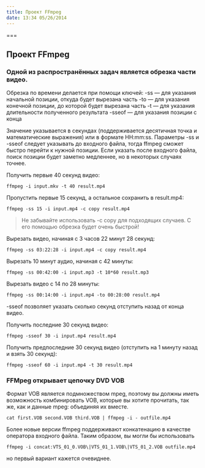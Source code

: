 ```yaml
---
title: Проект FFmpeg
date: 13:34 05/26/2014 
---
```


===

## Проект FFmpeg

### Одной из распространённых задач является обрезка части видео.

Обрезка по времени делается при помощи ключей:
  -ss — для указания начальной позиции, откуда будет вырезана часть
  -to — для указания конечной позиции, до которой будет вырезана часть
  -t — для указания длительности полученного результата
  -sseof — для указания позиции с конца

Значение указывается в секундах (поддерживается десятичная точка и математические выражения) или в формате HH:​mm:ss.
Параметры -ss и -sseof следует указывать до входного файла, тогда ffmpeg сможет быстро перейти к нужной позиции. Если указать после входного файла, поиск позиции будет заметно медленнее, но в некоторых случаях точнее.

Получить первые 40 секунд видео:
```
ffmpeg -i input.mkv -t 40 result.mp4
```
Пропустить первые 15 секунд, а остальное сохранить в result.mp4:
```
ffmpeg -ss 15 -i input.mp4 -c copy result.mp4
```
> Не забывайте использовать -c copy для подходящих случаев. С его помощью обрезка будет очень быстрой!

Вырезать видео, начиная с 3 часов 22 минут 28 секунд:
```
ffmpeg -ss 03:22:28 -i input.mp4 -c copy result.mp4
```
Вырезать 10 минут аудио, начиная с 42 минуты:
```
ffmpeg -ss 00:42:00 -i input.mp3 -t 10*60 result.mp3
```
Вырезать видео с 14 по 28 минуты:
```
ffmpeg -ss 00:14:00 -i input.mp4 -to 00:28:00 result.mp4
```


-sseof позволяет указать сколько секунд отступить назад от конца видео.

Получить последние 30 секунд видео:
```
ffmpeg -sseof 30 -i input.mp4 result.mp4
```
Получить предпоследние 30 секунд видео (отступить на 1 минуту назад и взять 30 секунд):
```
ffmpeg -sseof 60 -i input.mp4 -t 30 result.mp4
```

### FFMpeg открывает цепочку DVD VOB

Формат VOB является подмножеством mpeg, поэтому вы должны иметь возможность комбинировать VOB, которые вы хотите прочитать, так же, как и данные mpeg: объединяя их вместе.
```
cat first.VOB second.VOB third.VOB | ffmpeg -i - outfile.mp4
```

Более новые версии ffmpeg поддерживают конкатенацию в качестве оператора входного файла.
Таким образом, вы могли бы использовать
```
ffmpeg -i concat:VTS_01_0.VOB\|VTS_01_1.VOB\|VTS_01_2.VOB outfile.mp4
```
но первый вариант кажется очевиднее.
